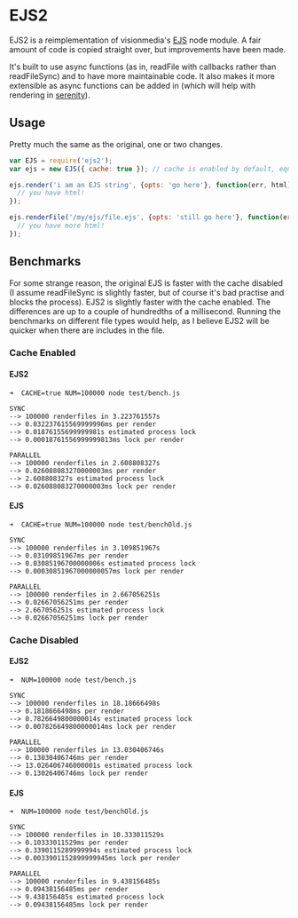 # EJS2

EJS2 is a reimplementation of visionmedia's [EJS](https://github.com/visionmedia/ejs) node module. A fair amount of code is copied straight over, but improvements have been made.

It's built to use async functions (as in, readFile with callbacks rather than readFileSync) and to have more maintainable code. It also makes it more extensible as async functions can be added in (which will help with rendering in [serenity](https://github.com/simontabor/serenity)).

## Usage

Pretty much the same as the original, one or two changes.

```javascript
var EJS = require('ejs2');
var ejs = new EJS({ cache: true }); // cache is enabled by default, equivalent is just `var ejs = new EJS();`

ejs.render('i am an EJS string', {opts: 'go here'}, function(err, html) {
  // you have html!
});

ejs.renderFile('/my/ejs/file.ejs', {opts: 'still go here'}, function(err, html) {
  // you have more html!
});
```

## Benchmarks

For some strange reason, the original EJS is faster with the cache disabled (I assume readFileSync is slightly faster, but of course it's bad practise and blocks the process). EJS2 is slightly faster with the cache enabled. The differences are up to a couple of hundredths of a millisecond. Running the benchmarks on different file types would help, as I believe EJS2 will be quicker when there are includes in the file.


### Cache Enabled

#### EJS2

```
➜  CACHE=true NUM=100000 node test/bench.js

SYNC
--> 100000 renderfiles in 3.223761557s
--> 0.032237615569999996ms per render
--> 0.01876155699999981s estimated process lock
--> 0.00018761556999999813ms lock per render

PARALLEL
--> 100000 renderfiles in 2.608808327s
--> 0.026088083270000003ms per render
--> 2.608808327s estimated process lock
--> 0.026088083270000003ms lock per render
```

#### EJS

```
➜  CACHE=true NUM=100000 node test/benchOld.js

SYNC
--> 100000 renderfiles in 3.109851967s
--> 0.03109851967ms per render
--> 0.03085196700000006s estimated process lock
--> 0.00030851967000000057ms lock per render

PARALLEL
--> 100000 renderfiles in 2.667056251s
--> 0.02667056251ms per render
--> 2.667056251s estimated process lock
--> 0.02667056251ms lock per render
```

### Cache Disabled

#### EJS2

```
➜  NUM=100000 node test/bench.js

SYNC
--> 100000 renderfiles in 18.18666498s
--> 0.1818666498ms per render
--> 0.7826649800000014s estimated process lock
--> 0.007826649800000014ms lock per render

PARALLEL
--> 100000 renderfiles in 13.030406746s
--> 0.13030406746ms per render
--> 13.026406746000001s estimated process lock
--> 0.13026406746ms lock per render
```

#### EJS

```
➜  NUM=100000 node test/benchOld.js

SYNC
--> 100000 renderfiles in 10.333011529s
--> 0.10333011529ms per render
--> 0.3390115289999994s estimated process lock
--> 0.0033901152899999945ms lock per render

PARALLEL
--> 100000 renderfiles in 9.438156485s
--> 0.09438156485ms per render
--> 9.438156485s estimated process lock
--> 0.09438156485ms lock per render
```
